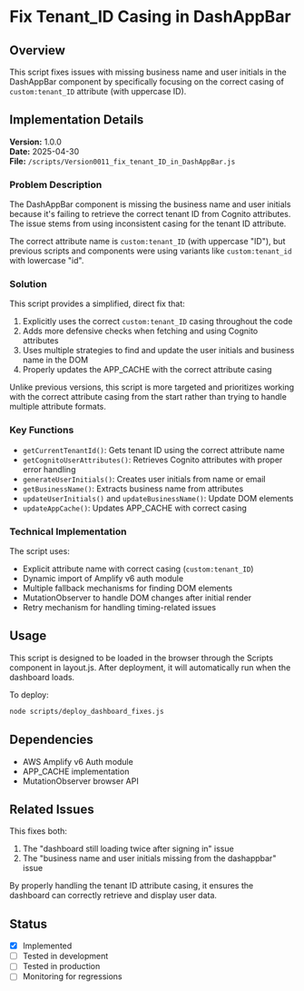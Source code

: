 # Fix Tenant_ID Casing in DashAppBar

## Overview

This script fixes issues with missing business name and user initials in the DashAppBar component by specifically focusing on the correct casing of `custom:tenant_ID` attribute (with uppercase ID).

## Implementation Details

**Version:** 1.0.0  
**Date:** 2025-04-30  
**File:** `/scripts/Version0011_fix_tenant_ID_in_DashAppBar.js`

### Problem Description

The DashAppBar component is missing the business name and user initials because it's failing to retrieve the correct tenant ID from Cognito attributes. The issue stems from using inconsistent casing for the tenant ID attribute.

The correct attribute name is `custom:tenant_ID` (with uppercase "ID"), but previous scripts and components were using variants like `custom:tenant_id` with lowercase "id".

### Solution

This script provides a simplified, direct fix that:

1. Explicitly uses the correct `custom:tenant_ID` casing throughout the code
2. Adds more defensive checks when fetching and using Cognito attributes
3. Uses multiple strategies to find and update the user initials and business name in the DOM
4. Properly updates the APP_CACHE with the correct attribute casing

Unlike previous versions, this script is more targeted and prioritizes working with the correct attribute casing from the start rather than trying to handle multiple attribute formats.

### Key Functions

- `getCurrentTenantId()`: Gets tenant ID using the correct attribute name
- `getCognitoUserAttributes()`: Retrieves Cognito attributes with proper error handling
- `generateUserInitials()`: Creates user initials from name or email
- `getBusinessName()`: Extracts business name from attributes
- `updateUserInitials()` and `updateBusinessName()`: Update DOM elements
- `updateAppCache()`: Updates APP_CACHE with correct casing

### Technical Implementation

The script uses:
- Explicit attribute name with correct casing (`custom:tenant_ID`)
- Dynamic import of Amplify v6 auth module
- Multiple fallback mechanisms for finding DOM elements
- MutationObserver to handle DOM changes after initial render
- Retry mechanism for handling timing-related issues

## Usage

This script is designed to be loaded in the browser through the Scripts component in layout.js. After deployment, it will automatically run when the dashboard loads.

To deploy:
```bash
node scripts/deploy_dashboard_fixes.js
```

## Dependencies

- AWS Amplify v6 Auth module
- APP_CACHE implementation
- MutationObserver browser API

## Related Issues

This fixes both:
1. The "dashboard still loading twice after signing in" issue 
2. The "business name and user initials missing from the dashappbar" issue

By properly handling the tenant ID attribute casing, it ensures the dashboard can correctly retrieve and display user data.

## Status

- [x] Implemented
- [ ] Tested in development
- [ ] Tested in production
- [ ] Monitoring for regressions 
